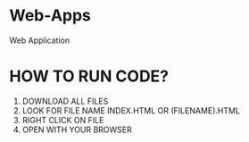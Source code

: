 # Web-Apps
Web Application

# HOW TO RUN CODE?

1. DOWNLOAD ALL FILES
2. LOOK FOR FILE NAME INDEX.HTML OR (FILENAME).HTML
3. RIGHT CLICK ON FILE
4. OPEN WITH YOUR BROWSER 
